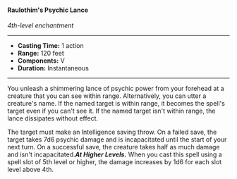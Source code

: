 #### Raulothim's Psychic Lance
*4th-level enchantment*
___
- **Casting Time:** 1 action
- **Range:** 120 feet
- **Components:** V
- **Duration:** Instantaneous
---
You unleash a shimmering lance of psychic power from your forehead at a creature that you can see within range. Alternatively, you can utter a creature's name. If the named target is within range, it becomes the spell's target even if you can't see it. If the named target isn't within range, the lance dissipates without effect.

The target must make an Intelligence saving throw. On a failed save, the target takes 7d6 psychic damage and is incapacitated until the start of your next turn. On a successful save, the creature takes half as much damage and isn't incapacitated.***At Higher Levels.*** When you cast this spell using a spell slot of 5th level or higher, the damage increases by 1d6 for each slot level above 4th.